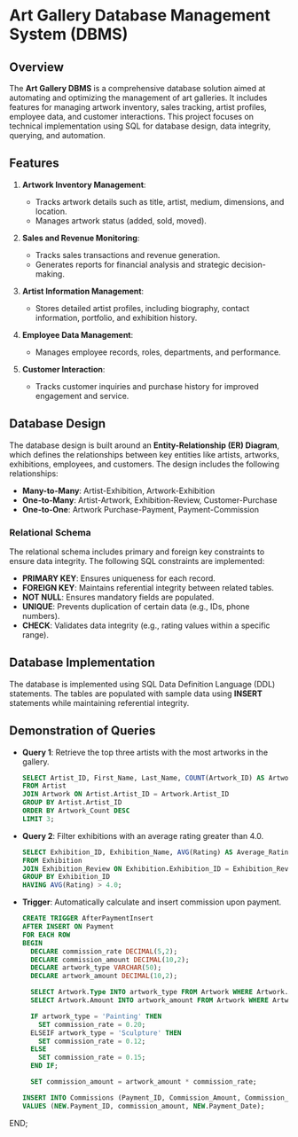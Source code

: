 # Art Gallery Database Management System (DBMS)

## Overview
The **Art Gallery DBMS** is a comprehensive database solution aimed at automating and optimizing the management of art galleries. It includes features for managing artwork inventory, sales tracking, artist profiles, employee data, and customer interactions. This project focuses on technical implementation using SQL for database design, data integrity, querying, and automation.

## Features
1. **Artwork Inventory Management**: 
   - Tracks artwork details such as title, artist, medium, dimensions, and location.
   - Manages artwork status (added, sold, moved).

2. **Sales and Revenue Monitoring**:
   - Tracks sales transactions and revenue generation.
   - Generates reports for financial analysis and strategic decision-making.

3. **Artist Information Management**:
   - Stores detailed artist profiles, including biography, contact information, portfolio, and exhibition history.

4. **Employee Data Management**:
   - Manages employee records, roles, departments, and performance.

5. **Customer Interaction**:
   - Tracks customer inquiries and purchase history for improved engagement and service.

## Database Design
The database design is built around an **Entity-Relationship (ER) Diagram**, which defines the relationships between key entities like artists, artworks, exhibitions, employees, and customers. The design includes the following relationships:

- **Many-to-Many**: Artist-Exhibition, Artwork-Exhibition
- **One-to-Many**: Artist-Artwork, Exhibition-Review, Customer-Purchase
- **One-to-One**: Artwork Purchase-Payment, Payment-Commission

### Relational Schema
The relational schema includes primary and foreign key constraints to ensure data integrity. The following SQL constraints are implemented:
- **PRIMARY KEY**: Ensures uniqueness for each record.
- **FOREIGN KEY**: Maintains referential integrity between related tables.
- **NOT NULL**: Ensures mandatory fields are populated.
- **UNIQUE**: Prevents duplication of certain data (e.g., IDs, phone numbers).
- **CHECK**: Validates data integrity (e.g., rating values within a specific range).

## Database Implementation
The database is implemented using SQL Data Definition Language (DDL) statements. The tables are populated with sample data using **INSERT** statements while maintaining referential integrity.

## Demonstration of Queries
- **Query 1**: Retrieve the top three artists with the most artworks in the gallery.
  ```sql
  SELECT Artist_ID, First_Name, Last_Name, COUNT(Artwork_ID) AS Artwork_Count
  FROM Artist
  JOIN Artwork ON Artist.Artist_ID = Artwork.Artist_ID
  GROUP BY Artist.Artist_ID
  ORDER BY Artwork_Count DESC
  LIMIT 3;

- **Query 2**: Filter exhibitions with an average rating greater than 4.0.
  ```sql
  SELECT Exhibition_ID, Exhibition_Name, AVG(Rating) AS Average_Rating
  FROM Exhibition
  JOIN Exhibition_Review ON Exhibition.Exhibition_ID = Exhibition_Review.Exhibition_ID
  GROUP BY Exhibition_ID
  HAVING AVG(Rating) > 4.0;

- **Trigger**: Automatically calculate and insert commission upon payment.
  ```sql
  CREATE TRIGGER AfterPaymentInsert
  AFTER INSERT ON Payment
  FOR EACH ROW
  BEGIN
    DECLARE commission_rate DECIMAL(5,2);
    DECLARE commission_amount DECIMAL(10,2);
    DECLARE artwork_type VARCHAR(50);
    DECLARE artwork_amount DECIMAL(10,2);

    SELECT Artwork.Type INTO artwork_type FROM Artwork WHERE Artwork.Artwork_ID = NEW.Artwork_ID;
    SELECT Artwork.Amount INTO artwork_amount FROM Artwork WHERE Artwork.Artwork_ID = NEW.Artwork_ID;

    IF artwork_type = 'Painting' THEN
      SET commission_rate = 0.20;
    ELSEIF artwork_type = 'Sculpture' THEN
      SET commission_rate = 0.12;
    ELSE
      SET commission_rate = 0.15;
    END IF;

    SET commission_amount = artwork_amount * commission_rate;

  INSERT INTO Commissions (Payment_ID, Commission_Amount, Commission_Date)
  VALUES (NEW.Payment_ID, commission_amount, NEW.Payment_Date);
END;
